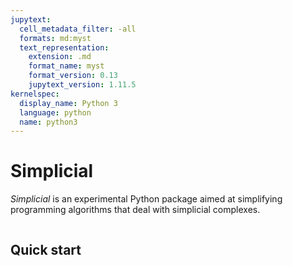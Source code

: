 ```yaml
---
jupytext:
  cell_metadata_filter: -all
  formats: md:myst
  text_representation:
    extension: .md
    format_name: myst
    format_version: 0.13
    jupytext_version: 1.11.5
kernelspec:
  display_name: Python 3
  language: python
  name: python3
---
```

# Simplicial

_Simplicial_ is an experimental Python package aimed at simplifying programming algorithms that deal with simplicial complexes.


```{tableofcontents}

```

## Quick start 